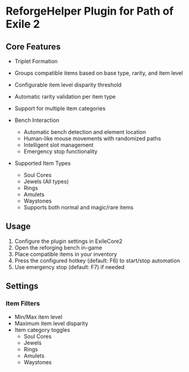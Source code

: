 # ReforgeHelper Plugin for Path of Exile 2

## Core Features

-  Triplet Formation
  - Groups compatible items based on base type, rarity, and item level
  - Configurable item level disparity threshold
  - Automatic rarity validation per item type
  - Support for multiple item categories

- Bench Interaction
  - Automatic bench detection and element location
  - Human-like mouse movements with randomized paths
  - Intelligent slot management
  - Emergency stop functionality

- Supported Item Types
  - Soul Cores
  - Jewels (All types)
  - Rings
  - Amulets
  - Waystones
  - Supports both normal and magic/rare items


## Usage

1. Configure the plugin settings in ExileCore2
2. Open the reforging bench in-game
3. Place compatible items in your inventory
4. Press the configured hotkey (default: F6) to start/stop automation
5. Use emergency stop (default: F7) if needed

## Settings


### Item Filters
- Min/Max item level
- Maximum item level disparity
- Item category toggles
  - Soul Cores
  - Jewels
  - Rings
  - Amulets
  - Waystones
